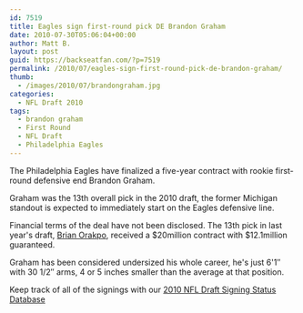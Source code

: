 ```yaml
---
id: 7519
title: Eagles sign first-round pick DE Brandon Graham
date: 2010-07-30T05:06:04+00:00
author: Matt B.
layout: post
guid: https://backseatfan.com/?p=7519
permalink: /2010/07/eagles-sign-first-round-pick-de-brandon-graham/
thumb:
  - /images/2010/07/brandongraham.jpg
categories:
  - NFL Draft 2010
tags:
  - brandon graham
  - First Round
  - NFL Draft
  - Philadelphia Eagles
---
```


<div class="entry">
  <p>
    The Philadelphia Eagles have finalized a five-year contract with rookie first-round defensive end Brandon Graham.
  </p>

  <p>
    Graham was the 13th overall pick in the 2010 draft, the former Michigan standout is expected to immediately start on the Eagles defensive line.
  </p>

  <p>
    Financial terms of the deal have not been disclosed. The 13th pick in last year's draft, <a href="https://backseatfan.com/2009/05/2009-nfl-draft-rookie-signing-status/">Brian Orakpo</a>, received a $20million contract with $12.1million guaranteed.
  </p>

  <p>
    Graham has been considered undersized his whole career, he's just 6'1&#8243; with 30 1/2&#8243; arms, 4 or 5 inches smaller than the average at that position.
  </p>

  <p>
    Keep track of all of the signings with our <a href="https://backseatfan.com/index.php/2010/04/2010-nfl-draft-rookie-signing-status/">2010 NFL Draft Signing Status Database</a>
  </p>
</div>
